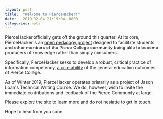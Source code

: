 ```yaml
---
layout: post
title:  "Welcome to PierceHacker!"
date:   2019-02-04 21:19:04 -0800
categories: meta
---
```


PierceHacker officially gets off the ground this quarter. At its core, PierceHacker is an [open pedagogy project](https://www.jessestommel.com/textbooks-oer-and-the-need-for-open-pedagogy/) designed to facilitate students and other members of the Pierce College community being able to become producers of knowledge rather than simply consumers.

Specifically, PierceHacker seeks to develop a robust, critical practice of information competency, [a core ability](https://www.pierce.ctc.edu/degree-outcomes) of the general education outcomes of Pierce College.

As of Winter 2019, PierceHacker operates primarily as a project of Jason Loan's Technical Writing Course. We do, however, wish to invite the immediate contributions and feedback of the Pierce Community at large. 

Please explore the site to learn more and do not hesiatte to get in touch.

Hope to hear from you soon.
